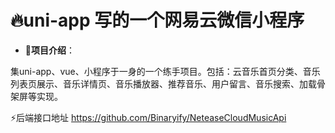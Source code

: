 # 🔥uni-app 写的一个网易云微信小程序

- 🎨**项目介绍**：

集uni-app、vue、小程序于一身的一个练手项目。包括：云音乐首页分类、音乐列表页展示、音乐详情页、音乐播放器、推荐音乐、用户留言、音乐搜索、加载骨架屏等实现。

⚡后端接口地址  https://github.com/Binaryify/NeteaseCloudMusicApi
